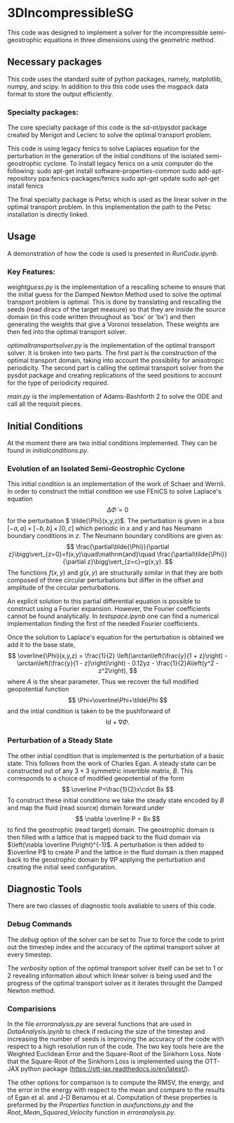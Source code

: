 # 3DIncompressibleSG

This code was designed to implement a solver for the incompressible semi-geostrophic equations in three dimensions using the geometric method. 

## Necessary packages

This code uses the standard suite of python packages, namely, matplotlib, numpy, and scipy. In addition to this this code uses the msgpack data format to store the output efficiently. 

### Specialty packages:

The core specialty package of this code is the sd-ot/pysdot package created by Merigot and Leclerc to solve the optimal transport problem.

This code is using legacy fenics to solve Laplaces equation for the perturbation in the generation of the initial conditions of the isolated semi-geostrophic cyclone. 
To install legacy fenics on a unix computer do the following:
sudo apt-get install software-properties-common
sudo add-apt-repository ppa:fenics-packages/fenics
sudo apt-get update
sudo apt-get install fenics

The final specialty package is Petsc which is used as the linear solver in the optimal transport problem. In this implementation the path to the Petsc installation is directly linked.

## Usage

A demonstration of how the code is used is presented in _RunCode.ipynb_. 

### Key Features:

_weightguess.py_ is the implementation of a rescalling scheme to ensure that the initial guess for the Damped Newton Method used to solve the optimal transport problem is optimal. This is done by translating and rescalling the seeds (read diracs of the target measure) so that they are inside the source domain (in this code written throughout as 'box' or 'bx') and then generating the weights that give a Voronoi tesselation. These weights are then fed into the optimal transport solver. 

_optimaltransportsolver.py_ is the implementation of the optimal transport solver. It is broken into two parts. The first part is the construction of the optimal transport domain, taking into account the possibility for anisotropic periodicity. The second part is calling the optimal transport solver from the pysdot package and creating replications of the seed positions to account for the type of periodicity required. 

_main.py_ is the implementation of Adams-Bashforth 2 to solve the ODE and call all the requisit pieces. 

## Initial Conditions

At the moment there are two initial conditions implemented. They can be found in _initialconditions.py_.

### Evolution of an Isolated Semi-Geostrophic Cyclone

This initial condition is an implementation of the work of Schaer and Wernli. In order to construct the initial condition we use FEniCS to solve Laplace's equation
$$
\Delta \tilde{\Phi}=0
$$
for the perturbation $ \tilde{\Phi}(x,y,z)$. The perturbation is given in a box $[-a,a]\times[-b,b]\times[0,c]$ which periodic in $x$ and $y$ and has Neumann boundary conditions in $z$. The Neumann boundary conditions are given as:
$$
\frac{\partial\tilde{\Phi}}{\partial z}\bigg\vert_{z=0}=f(x,y)\quad\mathrm{and}\quad \frac{\partial\tilde{\Phi}}{\partial z}\bigg\vert_{z=c}=g(x,y).
$$
The functions $f(x,y)$ and $g(x,y)$ are structurally similar in that they are both composed of three circular perturbations but differ in the offset and amplitude of the circular perturbations.

An explicit solution to this partial differential equation is possible to construct using a Fourier expansion. However, the Fourier coefficients cannot be found analytically. In _testspace.ipynb_ one can find a numerical implementation finding the first of the needed Fourier coefficients. 

Once the solution to Laplace's equation for the perturbation is obtained we add it to the base state,
$$
\overline{\Phi}(x,y,z) = \frac{1}{2} \left(\arctan\left(\frac{y}{1 + z}\right) - \arctan\left(\frac{y}{1 - z}\right)\right) - 0.12yz - \frac{1}{2}A\left(y^2 - z^2\right),
$$
where $A$ is the shear parameter. Thus we recover the full modified geopotential function
$$
\Phi=\overline\Phi+\tilde\Phi
$$
and the intial condition is taken to be the pushforward of
$$
\text{Id}+\nabla\Phi.
$$

### Perturbation of a Steady State

The other initial condition that is implemented is the perturbation of a basic state. This follows from the work of Charles Egan. A steady state can be constructed out of any $3\times3$ symmetric invertible matrix, $B$. This corresponds to a choice of modified geopotential of the form 
$$
\overline P=\frac{1}{2}x\cdot Bx
$$
To construct these initial conditions we take the steady state encoded by $B$ and map the fluid (read source) domain forward under
$$
\nabla \overline P = Bx
$$
to find the geostrophic (read target) domain. The geostrophic domain is then filled with a lattice that is mapped back to the fluid domain via $\left(\nabla \overline P\right)^{-1}$. A perturbation is then added to $\overline P$ to create $P$ and the lattice in the fluid domain is then mapped back to the geostrophic domain by $\nabla P$ applying the perturbation and creating the initial seed configuration. 

## Diagnostic Tools

There are two classes of diagnostic tools avaliable to users of this code. 

### Debug Commands

The _debug_ option of the solver can be set to _True_ to force the code to print out the timestep index and the accuracy of the optimal transport solver at every timestep.

The _verbosity_ option of the optimal transport solver itself can be set to 1 or 2 revealing information about which linear solver is being used and the progress of the optimal transport solver as it iterates throught the Damped Newton method.

### Comparisions

In the file _erroranalysis.py_ are several functions that are used in _DataAnalysis.ipynb_ to check if reducing the size of the timestep and increasing the number of seeds is improving the accuracy of the code with respect to a high resolution run of the code. The two key tools here are the Weighted Euclidean Error and the Square-Root of the Sinkhorn Loss. Note that the Square-Root of the Sinkhorn Loss is implemented using the OTT-JAX python package (https://ott-jax.readthedocs.io/en/latest/). 

The other options for comparison is to compute the RMSV, the energy, and the error in the energy with respect to the mean and compare to the results of Egan et al. and J-D Benamou et al. Computation of these properties is preformed by the _Properties_ function in _auxfunctions.py_ and the _Root_Mean_Squared_Velocity_ function in _erroranalysis.py_.